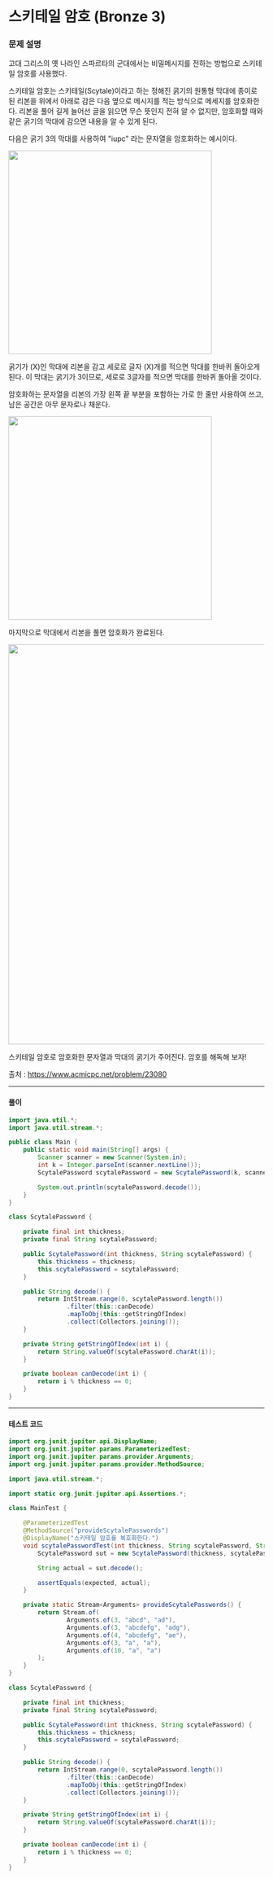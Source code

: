 # 스키테일 암호 (Bronze 3)

### 문제 설명

고대 그리스의 옛 나라인 스파르타의 군대에서는 비밀메시지를 전하는 방법으로 스키테일 암호를 사용했다.

스키테일 암호는 스키테일(Scytale)이라고 하는 정해진 굵기의 원통형 막대에 종이로 된 리본을 위에서 아래로 감은 다음 옆으로 메시지를 적는 방식으로 메세지를 암호화한다. 리본을 풀어 길게 늘어선 글을 읽으면 무슨 뜻인지 전혀 알 수 없지만, 암호화할 때와 같은 굵기의 막대에 감으면 내용을 알 수 있게 된다.

다음은 굵기 3의 막대를 사용하여 "iupc" 라는 문자열을 암호화하는 예시이다.

<img src='https://upload.acmicpc.net/21dd22ef-83b1-4ad7-9fec-d645306ee12f/-/preview/' width='400px'>

굵기가 
\(X\)인 막대에 리본을 감고 세로로 글자 
\(X\)개를 적으면 막대를 한바퀴 돌아오게 된다. 이 막대는 굵기가 3이므로, 세로로 3글자를 적으면 막대를 한바퀴 돌아올 것이다.

암호화하는 문자열을 리본의 가장 왼쪽 끝 부분을 포함하는 가로 한 줄만 사용하여 쓰고, 남은 공간은 아무 문자로나 채운다.

<img src='https://upload.acmicpc.net/b6ade534-0048-480f-95aa-d7ce528f2c1d/-/preview/' width='400px'>

마지막으로 막대에서 리본을 풀면 암호화가 완료된다.

<img src='https://upload.acmicpc.net/000d5186-c0c5-4847-bde5-0ce9b055e2d6/-/preview/' width='786px'>

스키테일 암호로 암호화한 문자열과 막대의 굵기가 주어진다. 암호를 해독해 보자!

출처 : https://www.acmicpc.net/problem/23080

---

#### 풀이
~~~java
import java.util.*;
import java.util.stream.*;

public class Main {
    public static void main(String[] args) {
        Scanner scanner = new Scanner(System.in);
        int k = Integer.parseInt(scanner.nextLine());
        ScytalePassword scytalePassword = new ScytalePassword(k, scanner.nextLine());

        System.out.println(scytalePassword.decode());
    }
}

class ScytalePassword {

    private final int thickness;
    private final String scytalePassword;

    public ScytalePassword(int thickness, String scytalePassword) {
        this.thickness = thickness;
        this.scytalePassword = scytalePassword;
    }

    public String decode() {
        return IntStream.range(0, scytalePassword.length())
                .filter(this::canDecode)
                .mapToObj(this::getStringOfIndex)
                .collect(Collectors.joining());
    }

    private String getStringOfIndex(int i) {
        return String.valueOf(scytalePassword.charAt(i));
    }

    private boolean canDecode(int i) {
        return i % thickness == 0;
    }
}
~~~

---

#### 테스트 코드
~~~java
import org.junit.jupiter.api.DisplayName;
import org.junit.jupiter.params.ParameterizedTest;
import org.junit.jupiter.params.provider.Arguments;
import org.junit.jupiter.params.provider.MethodSource;

import java.util.stream.*;

import static org.junit.jupiter.api.Assertions.*;

class MainTest {

    @ParameterizedTest
    @MethodSource("provideScytalePasswords")
    @DisplayName("스키테일 암호를 복호화한다.")
    void scytalePasswordTest(int thickness, String scytalePassword, String expected) {
        ScytalePassword sut = new ScytalePassword(thickness, scytalePassword);

        String actual = sut.decode();

        assertEquals(expected, actual);
    }

    private static Stream<Arguments> provideScytalePasswords() {
        return Stream.of(
                Arguments.of(3, "abcd", "ad"),
                Arguments.of(3, "abcdefg", "adg"),
                Arguments.of(4, "abcdefg", "ae"),
                Arguments.of(3, "a", "a"),
                Arguments.of(10, "a", "a")
        );
    }
}

class ScytalePassword {

    private final int thickness;
    private final String scytalePassword;

    public ScytalePassword(int thickness, String scytalePassword) {
        this.thickness = thickness;
        this.scytalePassword = scytalePassword;
    }

    public String decode() {
        return IntStream.range(0, scytalePassword.length())
                .filter(this::canDecode)
                .mapToObj(this::getStringOfIndex)
                .collect(Collectors.joining());
    }

    private String getStringOfIndex(int i) {
        return String.valueOf(scytalePassword.charAt(i));
    }

    private boolean canDecode(int i) {
        return i % thickness == 0;
    }
}
~~~
